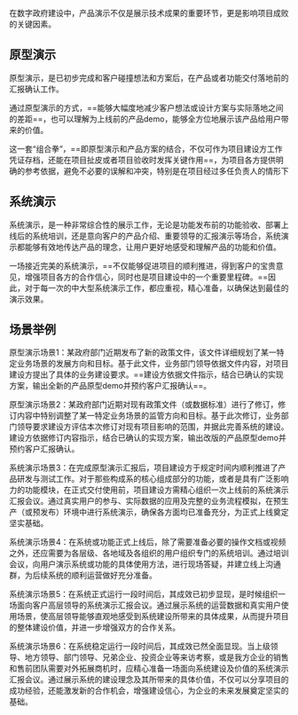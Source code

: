 在数字政府建设中，产品演示不仅是展示技术成果的重要环节，更是影响项目成败的关键因素。

## 原型演示

原型演示，是已初步完成和客户碰撞想法和方案后，在产品或者功能交付落地前的汇报确认工作。

通过原型演示的方式，==能够大幅度地减少客户想法或设计方案与实际落地之间的差距==，也可以理解为上线前的产品demo，能够全方位地展示该产品给用户带来的价值。

这一套“组合拳”，==即原型演示和产品方案的结合，不仅可作为项目建设方工作凭证存档，还能在项目扯皮或者项目验收时发挥关键作用==，为项目各方提供明确的参考依据，避免不必要的误解和冲突，特别是在项目经过多任负责人的情形下

## 系统演示
系统演示，是一种非常综合性的展示工作，无论是功能发布前的功能验收、部署上线后的系统培训，还是意向客户的产品介绍、重要领导的汇报演示等场合，系统演示都能够有效地传达产品的理念，让用户更好地感受和理解产品的功能和价值。

一场接近完美的系统演示，==不仅能够促进项目的顺利推进，得到客户的宝贵意见，增强项目各方的合作信心，同时也是项目建设中的一个重要里程碑。==因此，对于每一次的中大型系统演示工作，都应重视，精心准备，以确保达到最佳的演示效果。

## 场景举例

原型演示场景1：某政府部门近期发布了新的政策文件，该文件详细规划了某一特定业务场景的发展方向和目标。基于此文件，业务部门领导依据文件内容，对项目建设方提出了具体的业务建设要求。==建设方依据文件指示，结合已确认的实现方案，输出全新的产品原型demo并预约客户汇报确认==。

原型演示场景2：某政府部门近期对现有政策文件（或数据标准）进行了修订，修订内容中特别调整了某一特定业务场景的监管方向和目标。基于此次修订，业务部门领导要求建设方评估本次修订对现有项目影响的范围，并据此完善系统的建设。建设方依据修订内容指示，结合已确认的实现方案，输出改版的产品原型demo并预约客户汇报确认。

系统演示场景3：在完成原型演示汇报后，项目建设方于规定时间内顺利推进了产品研发与测试工作。对于那些构成系的核心组成部分的功能，或者是具有广泛影响力的功能模块，在正式交付使用前，项目建设方需精心组织一次上线前的系统演示汇报会议。通过真实用户的参与、实际数据的应用及完整的业务流程模拟，在预生产（或预发布）环境中进行系统演示，确保各方面均已准备充分，为正式上线奠定坚实基础。

系统演示场景4：在系统或功能正式上线后，除了需要准备必要的操作文档或视频之外，还应需要为各层级、各地域及各组织的用户组织专门的系统培训。通过培训会议，向用户演示系统或功能的具体使用方法，进行现场答疑，并建立线上沟通群，为后续系统的顺利运营做好充分准备。

系统演示场景5：在系统正式运行一段时间后，其成效已初步显现，是时候组织一场面向客户高层领导的系统演示汇报会议。通过展示系统的运营数据和真实用户使用场景，使高层领导能够直观地感受到系统建设所带来的具体成果，从而提升项目的整体建设价值，并进一步增强双方的合作关系。

系统演示场景6：在系统稳定运行一段时间后，其成效已然全面显现。当上级领导、地方领导、部门领导、兄弟企业、投资企业等来访考察，或是我方企业的销售和售前团队需要对外拓展商机时，应精心准备一场面向系统建设及价值的系统演示汇报会议。通过展示系统的建设理念及其所带来的具体价值，不仅可以分享项目的成功经验，还能激发新的合作机会，增强建设信心，为企业的未来发展奠定坚实的基础。